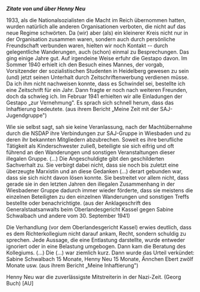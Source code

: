 ***Zitate von und über Henny Neu***

1933, als die Nationalsozialisten die Macht im Reich übernommen hatten,
wurden natürlich alle anderen Organisationen verboten, die nicht auf das
neue Regime schwörten. Da (wir) aber (als) ein kleinerer Kreis nicht nur
in der Organisation zusammen waren, sondern auch durch persönliche
Freundschaft verbunden waren, hielten wir noch Kontakt -- durch
gelegentliche Wanderungen, auch (schon) einmal zu Besprechungen. Das
ging einige Jahre gut. Auf irgendeine Weise erfuhr die Gestapo davon. Im
Sommer 1940 erhielt ich den Besuch eines Mannes, der vorgab,
Vorsitzender der sozialistischen Studenten in Heidelberg gewesen zu sein
(und) jetzt seinen Unterhalt durch Zeitschriftenwerbung verdienen müsse.
Da ich ihm nicht nachweisen konnte, dass es Schwindel sei, bestellte ich
eine Zeitschrift für ein Jahr. Dann fragte er noch nach weiteren
Freunden, doch da schwieg ich. Im Februar 1941 erhielten wir alle
Einladungen der Gestapo „zur Vernehmung". Es sprach sich schnell herum,
dass das Inhaftierung bedeutete. (aus ihrem Bericht „Meine Zeit mit der
SAJ-Jugendgruppe")

Wie sie selbst sagt, sah sie keine Veranlassung, nach der Machtübernahme
durch die NSDAP ihre Verbindungen zur SAJ-Gruppe in Wiesbaden und zu
deren ihr bekannten Mitgliedern abzubrechen. Soweit es ihre berufliche
Tätigkeit als Kinderschwester zuließ, beteiligte sie sich eifrig und oft
führend an den Wanderungen und sonstigen Veranstaltungen dieser
illegalen Gruppe. (...) Die Angeschuldigte gibt den geschilderten
Sachverhalt zu. Sie verbirgt dabei nicht, dass sie noch bis zuletzt eine
überzeugte Marxistin und an diese Gedanken (...) derart gebunden war,
dass sie sich nicht davon lösen konnte. Sie bestreitet vor allem nicht,
dass gerade sie in den letzten Jahren den illegalen Zusammenhang in der
Wiesbadener Gruppe dadurch immer wieder förderte, dass sie meistens die
einzelnen Beteiligten zu den einzelnen Wanderungen und sonstigen Treffs
bestellte oder benachrichtigte. (aus der Anklageschrift des
Generalstaatsanwalts beim Oberlandesgericht Kassel gegen Sabine
Schwalbach und andere vom 30. September 1941)

Die Verhandlung (vor dem Oberlandesgericht Kassel) erwies deutlich, dass
es dem Richterkollegium nicht darauf ankam, Recht, sondern schuldig zu
sprechen. Jede Aussage, die eine Entlastung darstellte, wurde entweder
ignoriert oder in eine Belastung umgebogen. Dann kam die Beratung des
Kollegiums. (...) Die (...) war ziemlich kurz. Dann wurde das Urteil
verkündet: Sabine Schwalbach 15 Monate, Henny Neu 15 Monate, Ännchen
Ebert zwölf Monate usw. (aus ihrem Bericht „Meine Inhaftierung")

Henny Neu war die zuverlässigste Mitstreiterin in der Nazi-Zeit. (Georg
Buch) \[AU\]
